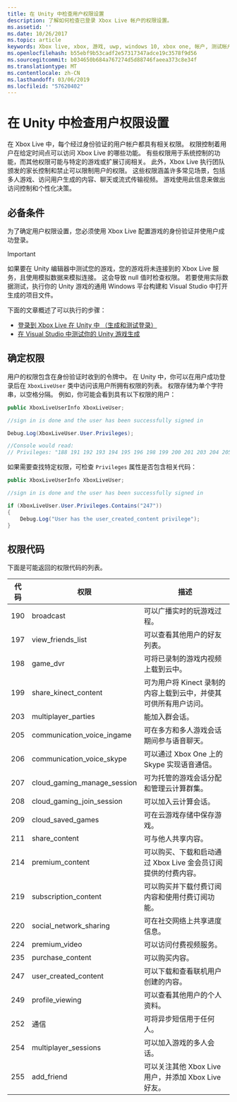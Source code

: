 ```yaml
---
title: 在 Unity 中检查用户权限设置
description: 了解如何检查已登录 Xbox Live 帐户的权限设置。
ms.assetid: ''
ms.date: 10/26/2017
ms.topic: article
keywords: Xbox live, xbox, 游戏, uwp, windows 10, xbox one, 帐户, 测试帐户, 家长控制, 用户权限, 强制禁止, 升级销售
ms.openlocfilehash: b55ebf9b53cadf2e57317347adce19c3578f9d56
ms.sourcegitcommit: b034650b684a767274d5d88746faeea373c8e34f
ms.translationtype: MT
ms.contentlocale: zh-CN
ms.lasthandoff: 03/06/2019
ms.locfileid: "57620402"
---
```

# <a name="check-user-privilege-settings-in-unity"></a>在 Unity 中检查用户权限设置
在 Xbox Live 中，每个经过身份验证的用户帐户都具有相关权限。 权限控制着用户在给定时间点可以访问 Xbox Live 的哪些功能。 有些权限用于系统控制的功能，而其他权限可能与特定的游戏或扩展订阅相关。 此外，Xbox Live 执行团队颁发的家长控制和禁止可以限制用户的权限。 这些权限涵盖许多常见场景，包括多人游戏、访问用户生成的内容、聊天或流式传输视频。 游戏使用此信息来做出访问控制和个性化决策。

## <a name="prerequisites"></a>必备条件
为了确定用户权限设置，您必须使用 Xbox Live 配置游戏的身份验证并使用户成功登录。

>[!IMPORTANT]
> 如果要在 Unity 编辑器中测试您的游戏，您的游戏将未连接到的 Xbox Live 服务，且使用模拟数据来模拟连接。 这会导致 null 值时检查权限。 若要使用实际数据测试，执行你的 Unity 游戏的通用 Windows 平台构建和 Visual Studio 中打开生成的项目文件。

下面的文章概述了可以执行的步骤：

* [登录到 Xbox Live 在 Unity 中 （生成和测试登录）](unity-prefabs-and-sign-in.md#build-and-test-sign-in)
* [在 Visual Studio 中测试你的 Unity 游戏生成](test-visual-studio-build.md)

## <a name="determine-privileges"></a>确定权限
用户的权限包含在身份验证时收到的令牌中。 在 Unity 中，你可以在用户成功登录后在 `XboxLiveUser` 类中访问该用户所拥有权限的列表。 权限存储为单个字符串，以空格分隔。 例如，你可能会看到具有以下权限的用户：

```csharp
public XboxLiveUserInfo XboxLiveUser;

//sign in is done and the user has been successfully signed in

Debug.Log(XboxLiveUser.User.Privileges);

//Console would read:
// Privileges: "188 191 192 193 194 195 196 198 199 200 201 203 204 205 206 207 208 211 214 215 216 217 220 224 227 228 235 238 245 247 249 252 254 255"
```

如果需要查找特定权限，可检查 `Privileges` 属性是否包含相关代码：

```csharp
public XboxLiveUserInfo XboxLiveUser;

//sign in is done and the user has been successfully signed in

if (XboxLiveUser.User.Privileges.Contains("247"))
{
    Debug.Log("User has the user_created_content privilege");
}
```

## <a name="privilege-codes"></a>权限代码
下面是可能返回的权限代码的列表。

| 代码  | 权限  | 描述   |
|------ |-----------------------------  |-------------------    |
| 190   | broadcast             | 可以广播实时的玩游戏过程。     |
| 197   | view_friends_list     | 可以查看其他用户的好友列表。   |
| 198   | game_dvr              | 可将已录制的游戏内视频上载到云中。      |
| 199   | share_kinect_content          | 可为用户将 Kinect 录制的内容上载到云中，并使其可供所有用户访问。 |
| 203   | multiplayer_parties           | 能加入群会话。     |
| 205   | communication_voice_ingame    | 可在多方和多人游戏会话期间参与语音聊天。    |
| 206   | communication_voice_skype     | 可以通过 Xbox One 上的 Skype 实现语音通信。   |
| 207   | cloud_gaming_manage_session   | 可为托管的游戏会话分配和管理云计算群集。    |
| 208   | cloud_gaming_join_session     | 可以加入云计算会话。     |
| 209   | cloud_saved_games     | 可在云游戏存储中保存游戏。    |
| 211   | share_content     | 可与他人共享内容。    |
| 214   | premium_content   | 可以购买、下载和启动通过 Xbox Live 金会员订阅提供的付费内容。     |
| 219   | subscription_content  | 可以购买并下载付费订阅内容和使用付费订阅功能。     |
| 220   | social_network_sharing    | 可在社交网络上共享进度信息。    |
| 224   | premium_video     | 可以访问付费视频服务。    |
| 235   | purchase_content  | 可以购买内容。     |
| 247   | user_created_content  | 可以下载和查看联机用户创建的内容。    |
| 249   | profile_viewing   | 可以查看其他用户的个人资料。   |
| 252   | 通信    | 可将异步短信用于任何人。    |
| 254   | multiplayer_sessions  | 可以加入游戏的多人会话。   |
| 255   | add_friend    | 可以关注其他 Xbox Live 用户，并添加 Xbox Live 好友。   |
